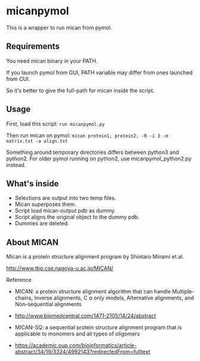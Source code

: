 # micanpymol
This is a wrapper to run mican from pymol.

## Requirements

You need mican binary in your PATH.

If you launch pymol from GUI, PATH variable may differ from ones launched from CUI.

So it's better to give the full-path for mican inside the script.


## Usage
First, load this script:
 ```run micanpymol.py```

Then run mican on pymol:
 ```mican protein1, protein2, -R -i 3 -m matrix.txt -a align.txt```

Something around temporary directories differs between python3 and python2.
For older pymol running on python2, use micanpymol_python2.py instead.

## What's inside

* Selections are output into two temp files.
* Mican superposes them.
* Script load mican-output pdb as dummy.
* Script aligns the original object to the dummy pdb.
* Dummies are deleted.

## About MICAN
Mican is a protein structure alignment program by Shintaro Minami et.al.

http://www.tbp.cse.nagoya-u.ac.jp/MICAN/

Reference

* MICAN: a protein structure alignment algorithm that can handle Multiple-chains, Inverse alignments, C α only models, Alternative alignments, and Non-sequential alignments
* http://www.biomedcentral.com/1471-2105/14/24/abstract

* MICAN-SQ: a sequential protein structure alignment program that is applicable to monomers and all types of oligomers
* https://academic.oup.com/bioinformatics/article-abstract/34/19/3324/4992143?redirectedFrom=fulltext
